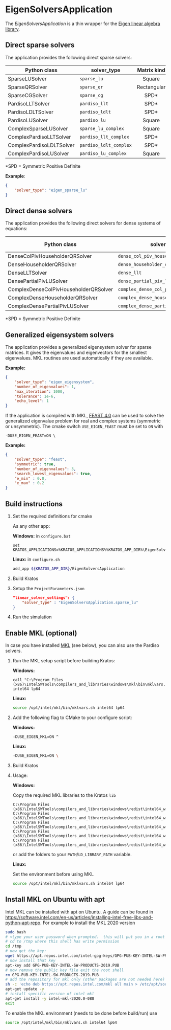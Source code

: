 # EigenSolversApplication

The *EigenSolversApplication* is a thin wrapper for the [Eigen linear algebra library](http://eigen.tuxfamily.org/index.php?title=Main_Page).

## Direct sparse solvers

The application provides the following direct sparse solvers:

| Python class             | solver_type            | Matrix kind | Domain   | Dependencies |
|--------------------------|------------------------|:-----------:|:--------:|:------------:|
| SparseLUSolver           | `sparse_lu`            | Square      | Real     | None         |
| SparseQRSolver           | `sparse_qr`            | Rectangular | Real     | None         |
| SparseCGSolver           | `sparse_cg`            | SPD*        | Real     | None         |
| PardisoLLTSolver         | `pardiso_llt`          | SPD*        | Real     | Intel® MKL   |
| PardisoLDLTSolver        | `pardiso_ldlt`         | SPD*        | Real     | Intel® MKL   |
| PardisoLUSolver          | `pardiso_lu`           | Square      | Real     | Intel® MKL   |
| ComplexSparseLUSolver    | `sparse_lu_complex`    | Square      | Complex  | None         |
| ComplexPardisoLLTSolver  | `pardiso_llt_complex`  | SPD*        | Complex  | Intel® MKL   |
| ComplexPardisoLDLTSolver | `pardiso_ldlt_complex` | SPD*        | Complex  | Intel® MKL   |
| ComplexPardisoLUSolver   | `pardiso_lu_complex`   | Square      | Complex  | Intel® MKL   |

*SPD = Symmetric Positive Definite

**Example**:

```json
{
    "solver_type": "eigen_sparse_lu"
}
```

## Direct dense solvers

The application provides the following direct solvers for dense systems of equations:

| Python class                          | solver_type                         | Matrix requirements | Domain  | Dependencies |
| ------------------------------------- | ----------------------------------- | :-----------------: | :-----: | :----------: |
| DenseColPivHouseholderQRSolver        | `dense_col_piv_householder_qr`      |        None         |  Real   |     None     |
| DenseHouseholderQRSolver              | `dense_householder_qr`              |        None         |  Real   |     None     |
| DenseLLTSolver                        | `dense_llt`                         |        SPD*         |  Real   |     None     |
| DensePartialPivLUSolver               | `dense_partial_piv_lu`              |     Invertible      |  Real   |     None     |
| ComplexDenseColPivHouseholderQRSolver | `complex_dense_col_piv_householder_qr` |        None         | Complex |     None     |
| ComplexDenseHouseholderQRSolver       | `complex_dense_householder_qr`       |        None         | Complex |     None     |
| ComplexDensePartialPivLUSolver        | `complex_dense_partial_piv_lu`       |     Invertible      | Complex |     None     |

*SPD = Symmetric Positive Definite

## Generalized eigensystem solvers

The application provides a generalized eigensystem solver for sparse matrices. It gives the eigenvalues and eigenvectors for the smallest eigenvalues. MKL routines are used automatically if they are available.

**Example:**

```json
{
    "solver_type": "eigen_eigensystem",
    "number_of_eigenvalues": 1,
    "max_iteration": 1000,
    "tolerance": 1e-6,
    "echo_level": 1
}
```
If the application is compiled with MKL, [FEAST 4.0](http://www.ecs.umass.edu/~polizzi/feast/) can be used to solve the generalized eigenvalue problem for real and complex systems (symmetric or unsymmetric). The cmake switch `USE_EIGEN_FEAST` must be set to `ON` with
```batch
-DUSE_EIGEN_FEAST=ON \
```

**Example:**
```json
{
    "solver_type": "feast",
    "symmetric": true,
    "number_of_eigenvalues": 3,
    "search_lowest_eigenvalues": true,
    "e_min" : 0.0,
    "e_max" : 0.2
}
```

## Build instructions

1. Set the required definitions for cmake

    As any other app:

    **Windows:** in `configure.bat`

    ```batch
    set KRATOS_APPLICATIONS=%KRATOS_APPLICATIONS%%KRATOS_APP_DIR%\EigenSolversApplication;
    ```

    **Linux:** in `configure.sh`

    ```bash
    add_app ${KRATOS_APP_DIR}/EigenSolversApplication
    ```

2. Build Kratos

3. Setup the `ProjectParameters.json`

    ```json
    "linear_solver_settings": {
        "solver_type" : "EigenSolversApplication.sparse_lu"
    }
    ```

4. Run the simulation

## Enable MKL (optional)

In case you have installed [MKL](https://software.intel.com/en-us/mkl) (see below), you can also use the Pardiso solvers.

1. Run the MKL setup script before building Kratos:

    **Windows:**

    ```batch
    call "C:\Program Files (x86)\IntelSWTools\compilers_and_libraries\windows\mkl\bin\mklvars.bat" intel64 lp64
    ```

    **Linux:**

    ```bash
    source /opt/intel/mkl/bin/mklvars.sh intel64 lp64
    ```

2. Add the following flag to CMake to your configure script:

    **Windows:**

    ```batch
    -DUSE_EIGEN_MKL=ON ^
    ```

    **Linux:**

    ```bash
    -DUSE_EIGEN_MKL=ON \
    ```

3. Build Kratos

4. Usage:

    **Windows:**

    Copy the required MKL libraries to the Kratos `lib`

    ```batch
    C:\Program Files (x86)\IntelSWTools\compilers_and_libraries\windows\redist\intel64_win\mkl\mkl_core.dll
    C:\Program Files (x86)\IntelSWTools\compilers_and_libraries\windows\redist\intel64_win\mkl\mkl_rt.dll
    C:\Program Files (x86)\IntelSWTools\compilers_and_libraries\windows\redist\intel64_win\mkl\mkl_intel_thread.dll
    C:\Program Files (x86)\IntelSWTools\compilers_and_libraries\windows\redist\intel64_win\mkl\mkl_def.dll
    C:\Program Files (x86)\IntelSWTools\compilers_and_libraries\windows\redist\intel64_win\compiler\libiomp5md.dll
    ```

    or add the folders to your `PATH`/`LD_LIBRARY_PATH` variable.

    **Linux:**

    Set the environment before using MKL
    ```bash
    source /opt/intel/mkl/bin/mklvars.sh intel64 lp64
    ```

## Install MKL on Ubuntu with apt

Intel MKL can be installed with apt on Ubuntu. A guide can be found in https://software.intel.com/en-us/articles/installing-intel-free-libs-and-python-apt-repo.
For example to install the MKL 2020 version

```bash
sudo bash
# <type your user password when prompted.  this will put you in a root shell>
# cd to /tmp where this shell has write permission
cd /tmp
# now get the key:
wget https://apt.repos.intel.com/intel-gpg-keys/GPG-PUB-KEY-INTEL-SW-PRODUCTS-2019.PUB
# now install that key
apt-key add GPG-PUB-KEY-INTEL-SW-PRODUCTS-2019.PUB
# now remove the public key file exit the root shell
rm GPG-PUB-KEY-INTEL-SW-PRODUCTS-2019.PUB
# add the repository for mkl only (other packages are not needed here)
sh -c 'echo deb https://apt.repos.intel.com/mkl all main > /etc/apt/sources.list.d/intel-mkl.list'
apt-get update -y
# install specific version of intel-mkl
apt-get install -y intel-mkl-2020.0-088
exit
```

To enable the MKL environment (needs to be done before build/run) use

```bash
source /opt/intel/mkl/bin/mklvars.sh intel64 lp64
```
